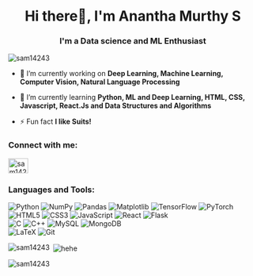 
<h1 align="center">Hi there👋, I'm Anantha Murthy S</h1>
<h3 align="center">I'm a Data science and ML Enthusiast</h3>

<p align="left"> <img src="https://komarev.com/ghpvc/?username=sam14243&label=Profile%20views&color=0e75b6&style=flat" alt="sam14243" /> </p>

- 🔭 I’m currently working on **Deep Learning, Machine Learning, Computer Vision, Natural Language Processing**

- 🌱 I’m currently learning **Python, ML and Deep Learning, HTML, CSS, Javascript, React.Js and Data Structures and Algorithms**

- ⚡ Fun fact **I like Suits!**

<h3 align="left">Connect with me:</h3>
<p align="left">
<a href="https://linkedin.com/in/anantha-murthy-s/" target="blank"><img align="center" src="https://raw.githubusercontent.com/rahuldkjain/github-profile-readme-generator/master/src/images/icons/Social/linked-in-alt.svg" alt="sam14243" height="30" width="40" /></a>
</p>

<h3 align="left">Languages and Tools:</h3>

  ![Python](https://img.shields.io/badge/python-3670A0?style=for-the-badge&logo=python&logoColor=ffdd54) ![NumPy](https://img.shields.io/badge/numpy-%23013243.svg?style=for-the-badge&logo=numpy&logoColor=white) ![Pandas](https://img.shields.io/badge/pandas-%23150458.svg?style=for-the-badge&logo=pandas&logoColor=white) ![Matplotlib](https://img.shields.io/badge/Matplotlib-%23ffffff.svg?style=for-the-badge&logo=Matplotlib&logoColor=black) ![TensorFlow](https://img.shields.io/badge/TensorFlow-%23FF6F00.svg?style=for-the-badge&logo=TensorFlow&logoColor=white) ![PyTorch](https://img.shields.io/badge/PyTorch-%23EE4C2C.svg?style=for-the-badge&logo=PyTorch&logoColor=white) <br/>
  ![HTML5](https://img.shields.io/badge/html5-%23E34F26.svg?style=for-the-badge&logo=html5&logoColor=white) ![CSS3](https://img.shields.io/badge/css3-%231572B6.svg?style=for-the-badge&logo=css3&logoColor=white) ![JavaScript](https://img.shields.io/badge/javascript-%23323330.svg?style=for-the-badge&logo=javascript&logoColor=%23F7DF1E) ![React](https://img.shields.io/badge/react-%2320232a.svg?style=for-the-badge&logo=react&logoColor=%2361DAFB) ![Flask](https://img.shields.io/badge/flask-%23000.svg?style=for-the-badge&logo=flask&logoColor=white) <br/>
  ![C](https://img.shields.io/badge/c-%2300599C.svg?style=for-the-badge&logo=c&logoColor=white) ![C++](https://img.shields.io/badge/c++-%2300599C.svg?style=for-the-badge&logo=c%2B%2B&logoColor=white) ![MySQL](https://img.shields.io/badge/mysql-4479A1.svg?style=for-the-badge&logo=mysql&logoColor=white) ![MongoDB](https://img.shields.io/badge/MongoDB-%234ea94b.svg?style=for-the-badge&logo=mongodb&logoColor=white) <br/>
  ![LaTeX](https://img.shields.io/badge/latex-%23008080.svg?style=for-the-badge&logo=latex&logoColor=white) ![Git](https://img.shields.io/badge/git-%23F05033.svg?style=for-the-badge&logo=git&logoColor=white) <br/> 

   
<p><img align="left" src="https://github-readme-stats.vercel.app/api/top-langs?username=sam14243&show_icons=true&locale=en&layout=compact" alt="sam14243" /></p>

<p>&nbsp;<img align="center" src="https://github-readme-stats.vercel.app/api?username=sam14243&show_icons=true&locale=en" alt="hehe" /></p>

<p><img align="center" src="https://github-readme-streak-stats.herokuapp.com/?user=sam14243&" alt="sam14243" /></p>
